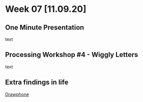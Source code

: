 # Week 07 [11.09.20] 

## One Minute Presentation
text
<br/>

## Processing Workshop #4 - Wiggly Letters
text
<br/>

## Extra findings in life
[Drawphone](https://github.com/tannerkrewson/drawphone)
<br/>
